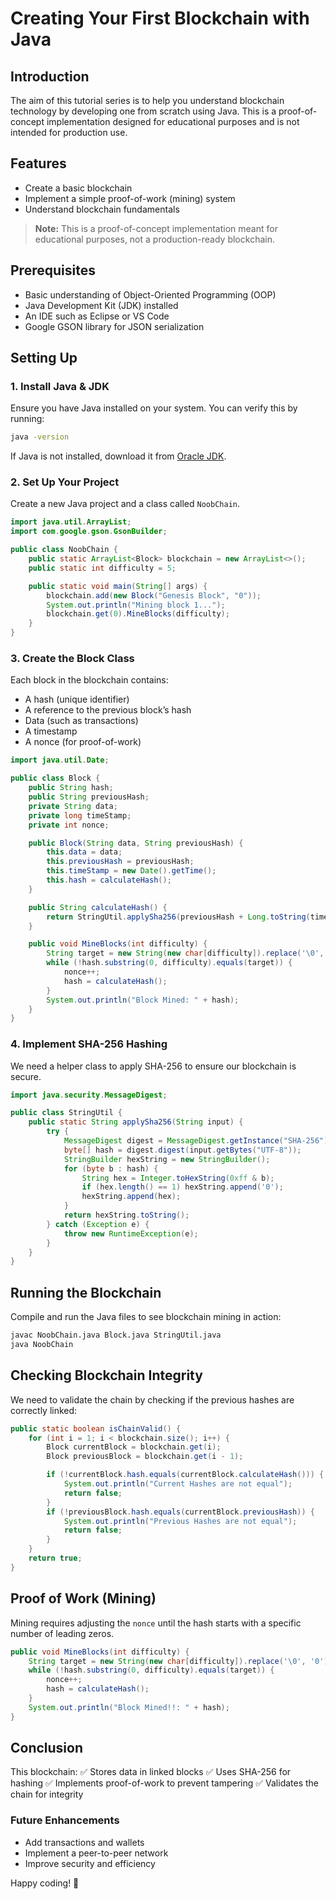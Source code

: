 # Creating Your First Blockchain with Java

## Introduction
The aim of this tutorial series is to help you understand blockchain technology by developing one from scratch using Java. This is a proof-of-concept implementation designed for educational purposes and is not intended for production use.

## Features
- Create a basic blockchain
- Implement a simple proof-of-work (mining) system
- Understand blockchain fundamentals

> **Note:** This is a proof-of-concept implementation meant for educational purposes, not a production-ready blockchain.

## Prerequisites
- Basic understanding of Object-Oriented Programming (OOP)
- Java Development Kit (JDK) installed
- An IDE such as Eclipse or VS Code
- Google GSON library for JSON serialization

## Setting Up
### 1. Install Java & JDK
Ensure you have Java installed on your system. You can verify this by running:
```sh
java -version
```
If Java is not installed, download it from [Oracle JDK](https://www.oracle.com/java/technologies/javase-downloads.html).

### 2. Set Up Your Project
Create a new Java project and a class called `NoobChain`.

```java
import java.util.ArrayList;
import com.google.gson.GsonBuilder;

public class NoobChain {
    public static ArrayList<Block> blockchain = new ArrayList<>();
    public static int difficulty = 5;

    public static void main(String[] args) {
        blockchain.add(new Block("Genesis Block", "0"));
        System.out.println("Mining block 1...");
        blockchain.get(0).MineBlocks(difficulty);
    }
}
```

### 3. Create the Block Class
Each block in the blockchain contains:
- A hash (unique identifier)
- A reference to the previous block’s hash
- Data (such as transactions)
- A timestamp
- A nonce (for proof-of-work)

```java
import java.util.Date;

public class Block {
    public String hash;
    public String previousHash;
    private String data;
    private long timeStamp;
    private int nonce;

    public Block(String data, String previousHash) {
        this.data = data;
        this.previousHash = previousHash;
        this.timeStamp = new Date().getTime();
        this.hash = calculateHash();
    }

    public String calculateHash() {
        return StringUtil.applySha256(previousHash + Long.toString(timeStamp) + Integer.toString(nonce) + data);
    }

    public void MineBlocks(int difficulty) {
        String target = new String(new char[difficulty]).replace('\0', '0');
        while (!hash.substring(0, difficulty).equals(target)) {
            nonce++;
            hash = calculateHash();
        }
        System.out.println("Block Mined: " + hash);
    }
}
```

### 4. Implement SHA-256 Hashing
We need a helper class to apply SHA-256 to ensure our blockchain is secure.

```java
import java.security.MessageDigest;

public class StringUtil {
    public static String applySha256(String input) {
        try {
            MessageDigest digest = MessageDigest.getInstance("SHA-256");
            byte[] hash = digest.digest(input.getBytes("UTF-8"));
            StringBuilder hexString = new StringBuilder();
            for (byte b : hash) {
                String hex = Integer.toHexString(0xff & b);
                if (hex.length() == 1) hexString.append('0');
                hexString.append(hex);
            }
            return hexString.toString();
        } catch (Exception e) {
            throw new RuntimeException(e);
        }
    }
}
```

## Running the Blockchain
Compile and run the Java files to see blockchain mining in action:
```sh
javac NoobChain.java Block.java StringUtil.java
java NoobChain
```

## Checking Blockchain Integrity
We need to validate the chain by checking if the previous hashes are correctly linked:

```java
public static boolean isChainValid() {
    for (int i = 1; i < blockchain.size(); i++) {
        Block currentBlock = blockchain.get(i);
        Block previousBlock = blockchain.get(i - 1);

        if (!currentBlock.hash.equals(currentBlock.calculateHash())) {
            System.out.println("Current Hashes are not equal");
            return false;
        }
        if (!previousBlock.hash.equals(currentBlock.previousHash)) {
            System.out.println("Previous Hashes are not equal");
            return false;
        }
    }
    return true;
}
```

## Proof of Work (Mining)
Mining requires adjusting the `nonce` until the hash starts with a specific number of leading zeros.

```java
public void MineBlocks(int difficulty) {
    String target = new String(new char[difficulty]).replace('\0', '0');
    while (!hash.substring(0, difficulty).equals(target)) {
        nonce++;
        hash = calculateHash();
    }
    System.out.println("Block Mined!!: " + hash);
}
```

## Conclusion
This blockchain:
✅ Stores data in linked blocks
✅ Uses SHA-256 for hashing
✅ Implements proof-of-work to prevent tampering
✅ Validates the chain for integrity

### Future Enhancements
- Add transactions and wallets
- Implement a peer-to-peer network
- Improve security and efficiency

Happy coding! 🚀

